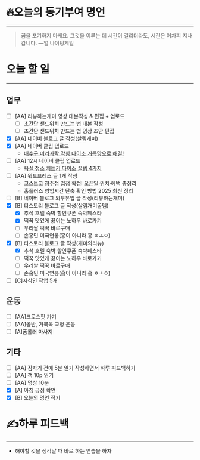 # 🔥오늘의 동기부여 명언

---
> 꿈을 포기하지 마세요. 그것을 이루는 데 시간이 걸리더라도, 시간은 어차피 지나갑니다.
> —얼 나이팅게일

# 오늘 할 일
---
## 업무
- [ ] [AA] 리뷰하는개미 영상 대본작성 & 편집 + 업로드
	- [ ] 초간단 샌드위치 만드는 법 대본 작성
	- [ ] 초간단 샌드위치 만드는 법 영상 초안 편집
- [x] [AA] 네이버 블로그 글 작성(살림개미)
- [x] [AA] 네이버 클립 업로드
	- [배수구 머리카락 막힘 다이소 거름망으로 해결!](https://youtube.com/shorts/R7SBbXY-Iek?feature=share)
- [ ] [AA] 12시 네이버 클립 업로드
	- [욕실 청소 치트키 다이소 꿀템 4가지](https://youtube.com/shorts/1apnMACkKIk?feature=share)
- [ ] [AA] 워드프레스 글 1개 작성
	- 코스트코 청주점 입점 확정! 오픈일·위치·혜택 총정리
	- 홈플러스 영업시간 단축 확인 방법 2025 최신 정리
- [ ] [B] 네이버 블로그 외부유입 글 작성(리뷰하는개미)
- [x] [B] 티스토리 블로그 글 작성(살림개미꿀템)
	- [x] 추석 호텔 숙박 할인쿠폰 숙박페스타
	- [x] 떡꾹 맛있게 끓이는 노하우 바로가기
	- [ ] 우리쌀 떡꾹 바로구매
	- [ ] 손홍민 미국연봉(흥이 아니라 홍 ㅎㅗㅇ)
- [x] [B] 티스토리 블로그 글 작성(개미의리뷰)
	- [x] 추석 호텔 숙박 할인쿠폰 숙박페스타
	- [ ] 떡꾹 맛있게 끓이는 노하우 바로가기
	- [ ] 우리쌀 떡꾹 바로구매
	- [ ] 손홍민 미국연봉(흥이 아니라 홍 ㅎㅗㅇ)
- [ ] [C]지식인 작업 5개

## 운동
- [ ] [AA]크로스핏 가기
- [ ] [AA]골반, 거북목 교정 운동
- [ ] [A]폼롤러 마사지

## 기타
- [ ] [AA] 잠자기 전에 5분 일기 작성하면서 하루 피드백하기
- [ ] [AA] 책 10p 읽기
- [ ] [AA] 명상 10분
- [x] [A] 아침 긍정 확언
- [x] [B] 오늘의 명언 적기

# ✍하루 피드백
---
- 해야할 것을 생각날 때 바로 하는 연습을 하자